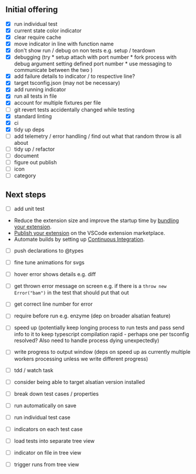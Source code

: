 ## Initial offering

- [x] run individual test
- [x] current state color indicator
- [x] clear require cache
- [x] move indicator in line with function name
- [x] don't show run / debug on non tests e.g. setup / teardown
- [x] debugging (try
                    * setup attach with port number
                    * fork process with debug argument setting defined port number
                    * use messaging to communicate between the two
                )
- [x] add failure details to indicator / to respective line?
- [x] target tsconfig.json (may not be necessary)
- [x] add running indicator
- [x] run all tests in file
- [x] account for multiple fixtures per file
- [ ] git revert tests accidentally changed while testing
- [x] standard linting
- [x] ci
- [x] tidy up deps
- [ ] add telemetry / error handling / find out what that random throw is all about
- [ ] tidy up / refactor
- [ ] document
- [ ] figure out publish
- [ ] icon
- [ ] category

## Next steps

- [ ] add unit test

 * Reduce the extension size and improve the startup time by [bundling your extension](https://code.visualstudio.com/api/working-with-extensions/bundling-extension).
 * [Publish your extension](https://code.visualstudio.com/api/working-with-extensions/publishing-extension) on the VSCode extension marketplace.
 * Automate builds by setting up [Continuous Integration](https://code.visualstudio.com/api/working-with-extensions/continuous-integration).

- [ ] push declarations to @types

- [ ] fine tune animations for svgs

- [ ] hover error shows details e.g. diff

- [ ] get thrown error message on screen e.g. if there is a `throw new Error("bam")` in the test that should put that out
- [ ] get correct line number for error

- [ ] require before run e.g. enzyme (dep on broader alsatian feature)

- [ ] speed up (potentially keep longing process to run tests and pass send info to it to keep typescript compilation rapid - perhaps one per tsconfig resolved? Also need to handle process dying unexpectedly)
- [ ] write progress to output window (deps on speed up as currently multiple workers processing unless we write different progress)

- [ ] tdd / watch task
- [ ] consider being able to target alsatian version installed
- [ ] break down test cases / properties
- [ ] run automatically on save
- [ ] run individual test case
- [ ] indicators on each test case
- [ ] load tests into separate tree view
- [ ] indicator on file in tree view
- [ ] trigger runs from tree view
